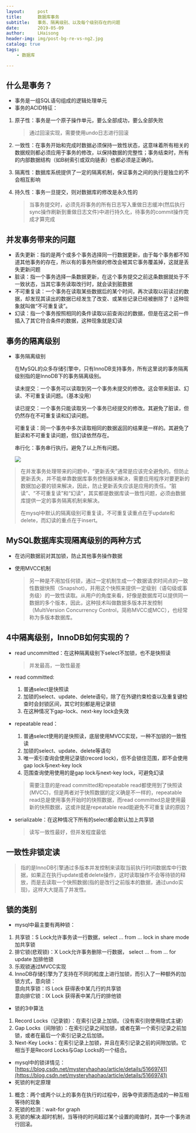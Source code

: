 ```yaml
---
layout:     post
title:      数据库事务
subtitle:   事务、隔离级别、以及每个级别存在的问题
date:       2019-05-09
author:     LHaisong
header-img: img/post-bg-re-vs-ng2.jpg
catalog: true
tags:
    - 数据库

---
```


## 什么是事务？

- 事务是一组SQL语句组成的逻辑处理单元
- 事务的ACID特征：

1. 原子性：事务是一个原子操作单元，要么全部成功，要么全部失败

   > 通过回滚实现，需要使用undo日志进行回滚

2. 一致性：在事务开始和完成时数据必须保持一致性状态，这意味着所有相关的数据规则都必须应用于事务的修改，以保持数据的完整性；事务结束时，所有的内部数据结构（如B树索引或双向链表）也都必须是正确的。

3. 隔离性：数据库系统提供了一定的隔离机制，保证事务之间的执行是独立的不会相互影响

4. 持久性：事务一旦提交，则对数据库的修改是永久性的

   > 当事务提交时，必须先将事务的所有日志写入重做日志缓冲(然后执行sync操作刷新到重做日志文件)中进行持久化，待事务的commit操作完成才算完成

## 并发事务带来的问题

- 丢失更新：指的是两个或多个事务选择同一行数据更新，由于每个事务都不知道其他事务的存在，所以有的事务所做的修改会被其它事务覆盖掉，这就是丢失更新问题
- 脏读：指一个事务选择一条数据更新，在这个事务提交之前这条数据就处于不一致状态，当其它事务读取改行时，就会读到脏数据
- 不可重复读：一个事务在读取某些数据后的某个时间，再次读取以前读过的数据，却发现其读出的数据已经发生了改变、或某些记录已经被删除了！这种现象就叫做“不可重复读”。
- 幻读：指一个事务按照相同的条件读取以前查询过的数据，但是在这之前一件插入了其它符合条件的数据，这种现象就是幻读

## 事务的隔离级别

- 事务隔离级别

  在MySQL的众多存储引擎中，只有InnoDB支持事务，所有这里说的事务隔离级别指的是InnoDB下的事务隔离级别。

  读未提交：一个事务可以读取到另一个事务未提交的修改。这会带来脏读、幻读、不可重复读问题。（基本没用）

  读已提交：一个事务只能读取另一个事务已经提交的修改。其避免了脏读，但仍然存在不可重复读和幻读问题。

  可重复读：同一个事务中多次读取相同的数据返回的结果是一样的。其避免了脏读和不可重复读问题，但幻读依然存在。

  串行化：事务串行执行。避免了以上所有问题。

  ![](https://github.com/LHaisong/LHaisong.github.io/tree/master/img/39.png)

> 在并发事务处理带来的问题中，“更新丢失”通常是应该完全避免的。但防止更新丢失，并不能单靠数据库事务控制器来解决，需要应用程序对要更新的数据加必要的锁来解决，因此，防止更新丢失应该是应用的责任。“脏读”、“不可重复读”和“幻读”，其实都是数据库读一致性问题，必须由数据库提供一定的事务隔离机制来解决。
>
> 在mysql中默认的隔离级别可重复读，不可重复读重点在于update和delete，而幻读的重点在于insert。

## MySQL数据库实现隔离级别的两种方式

- 在访问数据前对其加锁，防止其他事务操作数据

- 使用MVCC机制

  > 另一种是不用加任何锁，通过一定机制生成一个数据请求时间点的一致性数据快照（Snapshot)，并用这个快照来提供一定级别（语句级或事务级）的一致性读取。从用户的角度来看，好像是数据库可以提供同一数据的多个版本，因此，这种技术叫做数据多版本并发控制（MultiVersion Concurrency Control，简称MVCC或MCC），也经常称为多版本数据库。

## 4中隔离级别，InnoDB如何实现的？

- read uncommitted：在这种隔离级别下select不加锁，也不是快照读

  > 并发最高，一致性最差

- read committed:

  1. 普通select是快照读
  2. 加锁的select、update、delete语句，除了在外键约束检查以及重复键检查时会封锁区间，其它时刻都是用记录锁
  3. 在这种情况下gap-lock、next-key lock会失效

- repeatable read：

  1. 普通select使用的是快照读，底层使用MVCC实现，一种不加锁的一致性读
  2. 加锁的select、update、delete等语句
  3. 唯一索引查询会使用记录锁(record lock)，但不会锁住范围，即不会使用gap lock与next-key lock
  4. 范围查询使用使用的是gap lock与next-key lock，可避免幻读

  > 需要注意的是read committed和repeatable read都使用到了快照读(MVCC)，但是两者对于快照数据的定义确是不一样的，repeatable read总是使用事务开始时的快照数据，而read committed总是使用最新的快照数据，这或许就是repeatable read能避免不可重复读的原因？

- serializable：在这种情况下所有的select都会默认加上共享锁

  > 读写一致性最好，但并发程度最低

## 一致性非锁定读

> 指的是InnoDB引擎通过多版本并发控制来读取当前执行时间数据库中行数据，如果正在执行update或者delete操作，这时读取操作不会等待锁的释放，而是去读取一个快照数据(指的是改行之前版本的数据，通过undo实现)，这样大大提高了并发性。  

## 锁的类别

- mysql中最主要有两种锁： 

1. 共享锁：S Lock允许事务读一行数据，select ... from ... lock in share mode  加共享锁  
2. 排它锁(悲观锁)：X Lock允许事务删除一行数据， select ... from ... for update 加排他锁  
3. 乐观锁通过MVCC实现  
4. InnoDB存储引擎为了支持在不同的粒度上进行加锁，而引入了一种额外的加锁方式，意向锁：  
   意向共享锁：IS Lock 获得表中某几行的共享锁  
   意向排它锁：IX Lock 获得表中某几行的排他锁 

- 锁的3中算法  

1. Record Locks（记录锁）：在索引记录上加锁。（没有索引则使用隐式主键）
2. Gap Locks（间隙锁）：在索引记录之间加锁，或者在第一个索引记录之前加锁，或者在最后一个索引记录之后加锁。
3. Next-Key Locks：在索引记录上加锁，并且在索引记录之前的间隙加锁。它相当于是Record Locks与Gap Locks的一个结合。

- mysql中的锁详情见：[https://blog.csdn.net/mysteryhaohao/article/details/51669741](https://blog.csdn.net/mysteryhaohao/article/details/51669741)
- 死锁的判定原理  

1. 概念：两个或两个以上的事务在执行的过程中，因争夺资源而造成的一种互相等待的现象
2. 死锁的检测：wait-for graph
3. 死锁的解决:超时机制，当等待的时间超过某个设置的阈值时，其中一个事务进行回滚。 







